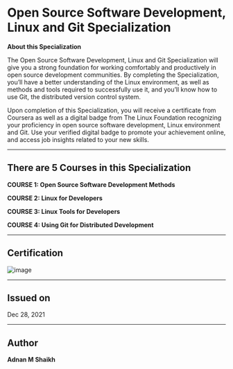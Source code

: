 # Open Source Software Development, Linux and Git Specialization

**About this Specialization**

The Open Source Software Development, Linux and Git Specialization will give you a strong foundation for working comfortably and productively in open source development communities. By completing the Specialization, you’ll have a better understanding of the Linux environment, as well as methods and tools required to successfully use it, and you’ll know how to use Git, the distributed version control system.

Upon completion of this Specialization, you will receive a certificate from Coursera as well as a digital badge from The Linux Foundation recognizing your proficiency in open source software development, Linux environment and Git. Use your verified digital badge to promote your achievement online, and access job insights related to your new skills.

---

## There are 5 Courses in this Specialization

**COURSE 1: Open Source Software Development Methods**

**COURSE 2: Linux for Developers**

**COURSE 3: Linux Tools for Developers**

**COURSE 4: Using Git for Distributed Development**

---

## Certification

![image](https://user-images.githubusercontent.com/52044177/147587524-50c9a3fb-26f1-420d-ba6c-3cb2d1819d76.png)

---

## Issued on

Dec 28, 2021

---

## Author

**Adnan M Shaikh**
